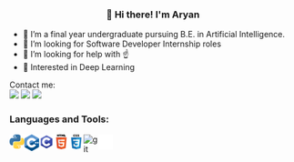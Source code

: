 <h3 align="center">👋 Hi there! I'm Aryan </h3>

- 🔭 I’m a final year undergraduate pursuing B.E. in Artificial Intelligence.
- 👯 I’m looking for Software Developer Internship roles
- 🤔 I’m looking for help with ☝️
- 🌱 Interested in Deep Learning 

Contact me:
<br>
[![](https://img.shields.io/badge/-Aryan%20-blue?style=flat-square&logo=Linkedin&logoColor=white&link=https://www.linkedin.com/in/aryan-6ba1a419a/)](https://www.linkedin.com/in/danilobbezerra/)
[![](https://img.shields.io/badge/-@Aryan-%23181717?style=flat-square&logo=github)](https://github.com/11-aryan)
[![](https://img.shields.io/badge/Gmail-1111aryantiwari%40gmail.com-Red)](mailto:1111aryantiwari@gmail.com)




### Languages and Tools:

<a href="https://www.python.org" target="_blank"> <img align="left" alt="Python" width="26px" src="https://github.com/Aakarsh-B/trying-repos/blob/master/python-5.svg?raw=true"/> </a>
<a href="https://www.w3schools.com/cpp/" target="_blank"> <img align="left" alt="C++" width="26px" src="https://github.com/Aakarsh-B/trying-repos/blob/master/c++.png"/> </a>
<a href="https://www.cprogramming.com/" target="_blank"> <img align="left" alt="C" width="26px" src="https://github.com/Aakarsh-B/trying-repos/blob/master/c-programming.png"/> </a>
<a href="https://www.w3.org/html/" target="_blank"><img align="left" alt="HTML5" width="26px" src="https://raw.githubusercontent.com/github/explore/80688e429a7d4ef2fca1e82350fe8e3517d3494d/topics/html/html.png" /></a>
<a href="https://www.w3schools.com/css/" target="_blank"><img align="left" alt="CSS3" width="26px" src="https://raw.githubusercontent.com/github/explore/80688e429a7d4ef2fca1e82350fe8e3517d3494d/topics/css/css.png" /></a>
<a href="https://git-scm.com/" target="_blank"> <img align="left" alt="git" width="26px" src="https://www.vectorlogo.zone/logos/git-scm/git-scm-icon.svg"/> </a>
<img align="left" alt="GitHub" width="26px" src="https://github.com/Aakarsh-B/trying-repos/blob/master/github.svg" />
<br />
<br />




